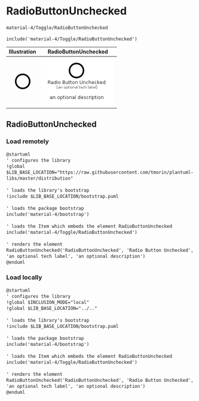 # RadioButtonUnchecked


```text
material-4/Toggle/RadioButtonUnchecked
```

```text
include('material-4/Toggle/RadioButtonUnchecked')
```



| Illustration | RadioButtonUnchecked |
| :---: | :---: |
| ![illustration for Illustration](../../material-4/Toggle/RadioButtonUnchecked.png) | ![illustration for RadioButtonUnchecked](../../material-4/Toggle/RadioButtonUnchecked.Local.png) |




## RadioButtonUnchecked

### Load remotely
```plantuml
@startuml
' configures the library
!global $LIB_BASE_LOCATION="https://raw.githubusercontent.com/tmorin/plantuml-libs/master/distribution"

' loads the library's bootstrap
!include $LIB_BASE_LOCATION/bootstrap.puml

' loads the package bootstrap
include('material-4/bootstrap')

' loads the Item which embeds the element RadioButtonUnchecked
include('material-4/Toggle/RadioButtonUnchecked')

' renders the element
RadioButtonUnchecked('RadioButtonUnchecked', 'Radio Button Unchecked', 'an optional tech label', 'an optional description')
@enduml
```

### Load locally
```plantuml
@startuml
' configures the library
!global $INCLUSION_MODE="local"
!global $LIB_BASE_LOCATION="../.."

' loads the library's bootstrap
!include $LIB_BASE_LOCATION/bootstrap.puml

' loads the package bootstrap
include('material-4/bootstrap')

' loads the Item which embeds the element RadioButtonUnchecked
include('material-4/Toggle/RadioButtonUnchecked')

' renders the element
RadioButtonUnchecked('RadioButtonUnchecked', 'Radio Button Unchecked', 'an optional tech label', 'an optional description')
@enduml
```

